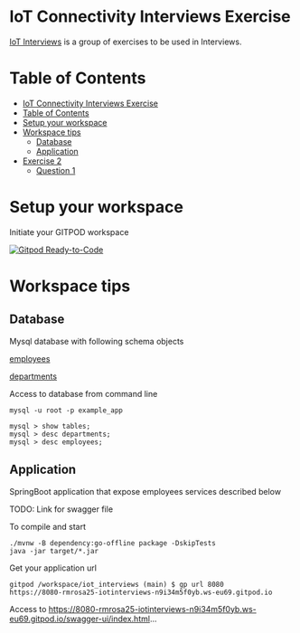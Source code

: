 # IoT Connectivity Interviews Exercise

[IoT Interviews](https://github.com/rmrosa25/iot_interviews) is a group of exercises to be used in Interviews.

# Table of Contents

- [IoT Connectivity Interviews Exercise](#iot-connectivity-interviews-exercise)
- [Table of Contents](#table-of-contents)
- [Setup your workspace](#setup-your-workspace)
- [Workspace tips](#workspace-tips)
  - [Database](#database)
  - [Application](#application)
- [Exercise 2](#exercise-2)
  - [Question 1](#question-1)

# Setup your workspace

Initiate your GITPOD workspace

[![Gitpod Ready-to-Code](https://img.shields.io/badge/Gitpod-Ready--to--Code-blue?logo=gitpod)](https://gitpod.io/from-referrer/)

# Workspace tips

## Database
Mysql database with following schema objects

[employees](/data/mysql/tables/employees.db.md)

[departments](/data/mysql/tables/departments.db.md)

Access to database from command line

```
mysql -u root -p example_app

mysql > show tables;
mysql > desc departments;
mysql > desc employees;

```


## Application

SpringBoot application that expose employees services described below

TODO: Link for swagger file

To compile and start

```
./mvnw -B dependency:go-offline package -DskipTests
java -jar target/*.jar

```

Get your application url

 ```
 gitpod /workspace/iot_interviews (main) $ gp url 8080
 https://8080-rmrosa25-iotinterviews-n9i34m5f0yb.ws-eu69.gitpod.io
 ```

 Access to https://8080-rmrosa25-iotinterviews-n9i34m5f0yb.ws-eu69.gitpod.io/swagger-ui/index.html...
